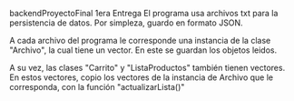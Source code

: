 backendProyectoFinal
1era Entrega
El programa usa archivos txt para la persistencia de datos.
Por simpleza, guardo en formato JSON.

A cada archivo del programa le corresponde una instancia de la clase "Archivo", la cual tiene un vector. En este se guardan los objetos leidos.

A su vez, las clases "Carrito" y "ListaProductos" también tienen vectores. 
En estos vectores, copio los vectores de la instancia de Archivo que le corresponda, con la función "actualizarLista()" 